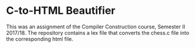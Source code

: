 # C-to-HTML Beautifier

This was an assignment of the Compiler Construction course, Semester II 2017/18. The repository contains a lex file that converts the chess.c file into the corresponding html file.
